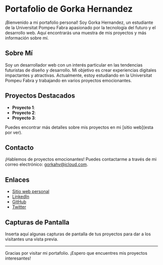 # Portafolio de Gorka Hernandez

¡Bienvenido a mi portafolio personal! Soy Gorka Hernandez, un estudiante de la Universitat Pompeu Fabra apasionado por la tecnología del futuro y el desarrollo web. Aquí encontrarás una muestra de mis proyectos y más información sobre mí.

## Sobre Mí

Soy un desarrollador web con un interés particular en las tendencias futuristas de diseño y desarrollo. Mi objetivo es crear experiencias digitales impactantes y atractivas. Actualmente, estoy estudiando en la Universitat Pompeu Fabra y trabajando en varios proyectos emocionantes.

## Proyectos Destacados

- **Proyecto 1**: 
- **Proyecto 2**: 
- **Proyecto 3**: 

Puedes encontrar más detalles sobre mis proyectos en mi [sitio web](esta por ver).

## Contacto

¡Hablemos de proyectos emocionantes! Puedes contactarme a través de mi correo electrónico: [gorkahv@icloud.com](mailto:gorkahv@icloud.com).

## Enlaces

- [Sitio web personal](https://tu-sitio-web.com)
- [LinkedIn](https://www.linkedin.com/in/gorkahernandez)
- [GitHub](https://github.com/gorka-hernandez)
- [Twitter](https://twitter.com/gorkadev)

## Capturas de Pantalla

Inserta aquí algunas capturas de pantalla de tus proyectos para dar a los visitantes una vista previa.

---

Gracias por visitar mi portafolio. ¡Espero que encuentres mis proyectos interesantes!
